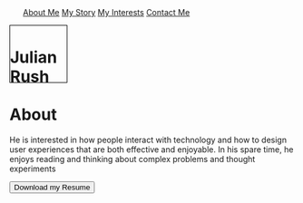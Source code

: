 <!DOCTYPE html>
<html>
<title>About Me Page</title>
<header>
  <link rel="stylesheet" href="css/about-me.css">
</header>
<body>

  <nav>
<ul>
  <li style="display:inline-block;"><a href="#">About Me</a></li>
  <li style="display:inline-block;"><a href="#">My Story</a></li>
  <li style="display:inline-block;"><a href="#">My Interests</a></li>
  <li style="display:inline-block;"><a href="#">Contact Me</a></li>
</ul>

</nav>
<div style="width: 100px; height: 100px; border: 1px solid black;">
  <h1>Julian Rush</h1>
</div>
    <h1>About</h1>
<section>
  <p>He is interested in how people interact with technology and how to design user experiences that are both effective and enjoyable. In his spare time, he enjoys reading and thinking about complex problems and thought experiments</p>
</section>
<button class="download">Download my Resume</button>
</body>
</html>
